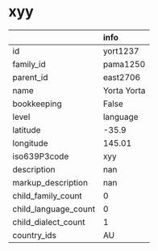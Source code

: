 # xyy
|                      | info        |
|:---------------------|:------------|
| id                   | yort1237    |
| family_id            | pama1250    |
| parent_id            | east2706    |
| name                 | Yorta Yorta |
| bookkeeping          | False       |
| level                | language    |
| latitude             | -35.9       |
| longitude            | 145.01      |
| iso639P3code         | xyy         |
| description          | nan         |
| markup_description   | nan         |
| child_family_count   | 0           |
| child_language_count | 0           |
| child_dialect_count  | 1           |
| country_ids          | AU          |